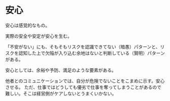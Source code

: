 # 安心

安心は感覚的なもの。

実際の安全や安定が安心を生む。

「不安がない」にも、そもそもリスクを認識できてない（暗愚）パターンと、リスクを認知した上で欠陥が入り込む余地はないと判断している（賢明）パターンがある。

安心としては、余裕や予防、満足のような要素がある。

他者とのコミュニケーションでは、自分が危険でないことをこまめに示す。安心させる。
ただ、仕事ではどうしても優劣で仕事を奪ってしまうことがあるので難しい。そこは経営側がケアしないとうまくいかない。
